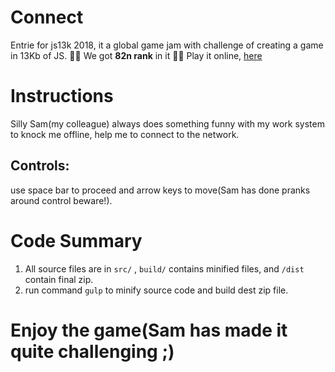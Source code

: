 # Connect
Entrie for js13k 2018, it a global game jam with challenge of creating a game in 13Kb of JS.
🎉🎉 We got **82n rank** in it 🎉🎉
Play it online, [here](https://js13kgames.com/entries/connect)


# Instructions
Silly Sam(my colleague) always does something funny with my work system to knock me offline, help me to connect to the network.

## Controls:
use space bar to proceed and arrow keys to move(Sam has done pranks around control beware!).

# Code Summary
1. All source files are in `src/` , `build/` contains minified files, and `/dist` contain final zip.
1. run command `gulp` to minify source code and build dest zip file.


# Enjoy the game(Sam has made it quite challenging ;)
